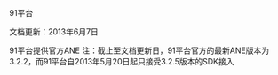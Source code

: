 91平台

文档更新：2013年6月7日

91平台提供官方ANE
注：截止至文档更新日，91平台官方的最新ANE版本为3.2.2，而91平台自2013年5月20日起只接受3.2.5版本的SDK接入
